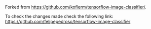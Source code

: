 Forked from https://github.com/koflerm/tensorflow-image-classifier/.

To check the changes made check the following link: https://github.com/felipepedroso/tensorflow-image-classifier